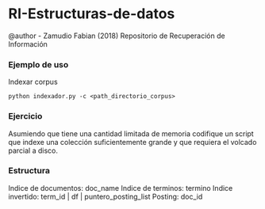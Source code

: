 # RI-Estructuras-de-datos
@author - Zamudio Fabian (2018)
Repositorio de Recuperación de Información

### Ejemplo de uso
Indexar corpus
```
python indexador.py -c <path_directorio_corpus> 
```

### Ejercicio
Asumiendo que tiene una cantidad limitada de memoria codifique un script que indexe una colección suficientemente grande y que requiera el volcado parcial a disco. 

### Estructura
Indice de documentos: doc_name
Indice de terminos: termino
Indice invertido: term_id | df | puntero_posting_list
Posting: doc_id 